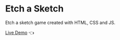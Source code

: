 # Etch a Sketch

Etch a sketch game created with HTML, CSS and JS.

[Live Demo](https://stardust-rahul.github.io/EtchASketch/) :point_left:
